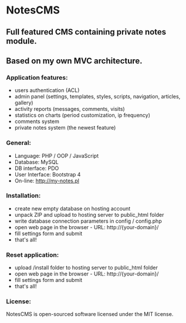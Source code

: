 # NotesCMS

## Full featured CMS containing private notes module.
## Based on my own MVC architecture.

### Application features:
* users authentication (ACL)
* admin panel (settings, templates, styles, scripts, navigation, articles, gallery)
* activity reports (messages, comments, visits)
* statistics on charts (period customization, ip frequency)
* comments system
* private notes system (the newest feature)

### General:
* Language: PHP / OOP / JavaScript
* Database: MySQL
* DB interface: PDO
* User Interface: Bootstrap 4
* On-line: http://my-notes.pl

### Installation:
* create new empty database on hosting account
* unpack ZIP and upload to hosting server to public_html folder
* write database connection parameters in config / config.php
* open web page in the browser - URL: http://{your-domain}/
* fill settings form and submit
* that's all!

### Reset application:
* upload /install folder to hosting server to public_html folder
* open web page in the browser - URL: http://{your-domain}/
* fill settings form and submit
* that's all!

### License:
NotesCMS is open-sourced software licensed under the MIT license.
